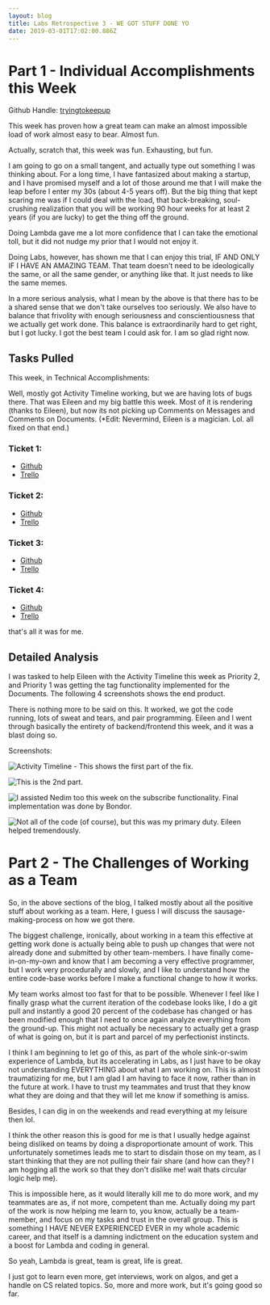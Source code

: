 ```yaml
---
layout: blog
title: Labs Retrospective 3 - WE GOT STUFF DONE YO
date: 2019-03-01T17:02:00.886Z
---
```


# Part 1 - Individual Accomplishments this Week

Github Handle: [tryingtokeepup](https://github.com/tryingtokeepup)

This week has proven how a great team can make an almost impossible load of work almost easy to bear. Almost fun.

Actually, scratch that, this week was fun. Exhausting, but fun.

I am going to go on a small tangent, and actually type out something I was thinking about. For a long time, I have fantasized about making a startup, and I have promised myself and a lot of those around me that I will make the leap before I enter my 30s (about 4-5 years off). But the big thing that kept scaring me was if I could deal with the load, that back-breaking, soul-crushing realization that you will be working 90 hour weeks for at least 2 years (if you are lucky) to get the thing off the ground.

Doing Lambda gave me a lot more confidence that I can take the emotional toll, but it did not nudge my prior that I would not enjoy it.

Doing Labs, however, has shown me that I can enjoy this trial, IF AND ONLY IF I HAVE AN AMAZING TEAM. That team doesn't need to be ideologically the same, or all the same gender, or anything like that. It just needs to like the same memes.

In a more serious analysis, what I mean by the above is that there has to be a shared sense that we don't take ourselves too seriously. We also have to balance that frivolity with enough seriousness and conscientiousness that we actually get work done. This balance is extraordinarily hard to get right, but I got lucky. I got the best team I could ask for. I am so glad right now.

## Tasks Pulled

This week, in Technical Accomplishments:

Well, mostly got Activity Timeline working, but we are having lots of bugs there. That was Eileen and my big battle this week. Most of it is rendering (thanks to Eileen), but now its not picking up Comments on Messages and Comments on Documents. (\*Edit: Nevermind, Eileen is a magician. Lol. all fixed on that end.)

### Ticket 1:

- [Github](https://github.com/Lambda-School-Labs/labs-team-home/pull/326)
- [Trello](https://trello.com/c/jTXWoQ2d/17-learn-graphql-apollo-prisma-kai)

### Ticket 2:

- [Github](https://github.com/Lambda-School-Labs/labs-team-home/pull/338)
- [Trello](https://trello.com/c/jTXWoQ2d/17-learn-graphql-apollo-prisma-kai)

### Ticket 3:

- [Github](https://github.com/Lambda-School-Labs/labs-team-home/pull/341)
- [Trello](https://trello.com/c/jTXWoQ2d/17-learn-graphql-apollo-prisma-kai)

### Ticket 4:

- [Github](https://github.com/Lambda-School-Labs/labs-team-home/pull/350)
- [Trello](https://trello.com/c/jTXWoQ2d/17-learn-graphql-apollo-prisma-kai)

that's all it was for me.

## Detailed Analysis

I was tasked to help Eileen with the Activity Timeline this week as Priority 2, and Priority 1 was getting the tag functionality implemented for the Documents. The following 4 screenshots shows the end product.

There is nothing more to be said on this. It worked, we got the code running, lots of sweat and tears, and pair programming. Eileen and I went through basically the entirety of backend/frontend this week, and it was a blast doing so.

Screenshots:

![](../assets/activity-timeline-1.png 'Activity Timeline - This shows the first part of the fix.')

![](../assets/activity-timeline2.png 'This is the 2nd part.')

![](../assets/subscribe-function.png 'I assisted Nedim too this week on the subscribe functionality. Final implementation was done by Bondor.')

![](../assets/tag-function.png 'Not all of the code (of course), but this was my primary duty. Eileen helped tremendously.')

# Part 2 - The Challenges of Working as a Team

So, in the above sections of the blog, I talked mostly about all the positive stuff about working as a team. Here, I guess I will discuss the sausage-making-process on how we got there.

The biggest challenge, ironically, about working in a team this effective at getting work done is actually being able to push up changes that were not already done and submitted by other team-members. I have finally come-in-on-my-own and know that I am becoming a very effective programmer, but I work very procedurally and slowly, and I like to understand how the entire code-base works before I make a functional change to how it works.

My team works almost too fast for that to be possible. Whenever I feel like I finally grasp what the current iteration of the codebase looks like, I do a git pull and instantly a good 20 percent of the codebase has changed or has been modified enough that I need to once again analyze everything from the ground-up. This might not actually be necessary to actually get a grasp of what is going on, but it is part and parcel of my perfectionist instincts.

I think I am beginning to let go of this, as part of the whole sink-or-swim experience of Lambda, but its accelerating in Labs, as I just have to be okay not understanding EVERYTHING about what I am working on. This is almost traumatizing for me, but I am glad I am having to face it now, rather than in the future at work. I have to trust my teammates and trust that they know what they are doing and that they will let me know if something is amiss.

Besides, I can dig in on the weekends and read everything at my leisure then lol.

I think the other reason this is good for me is that I usually hedge against being disliked on teams by doing a disproportionate amount of work. This unfortunately sometimes leads me to start to disdain those on my team, as I start thinking that they are not pulling their fair share (and how can they? I am hogging all the work so that they don't dislike me! wait thats circular logic help me).

This is impossible here, as it would literally kill me to do more work, and my teammates are as, if not more, competent than me. Actually doing my part of the work is now helping me learn to, you know, actually be a team-member, and focus on my tasks and trust in the overall group. This is something I HAVE NEVER EXPERIENCED EVER in my whole academic career, and that itself is a damning indictment on the education system and a boost for Lambda and coding in general.

So yeah, Lambda is great, team is great, life is great.

I just got to learn even more, get interviews, work on algos, and get a handle on CS related topics. So, more and more work, but it's going good so far.

